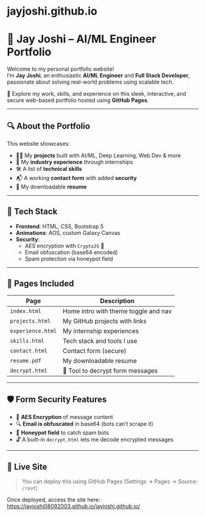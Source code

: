 # jayjoshi.github.io

# 🌌 Jay Joshi – AI/ML Engineer Portfolio

Welcome to my personal portfolio website!  
I’m **Jay Joshi**, an enthusiastic **AI/ML Engineer** and **Full Stack Developer**, passionate about solving real-world problems using scalable tech.

🚀 Explore my work, skills, and experience on this sleek, interactive, and secure web-based portfolio hosted using **GitHub Pages**.

---

## 🔍 About the Portfolio

This website showcases:
- 👨‍💻 My **projects** built with AI/ML, Deep Learning, Web Dev & more
- 💼 My **industry experience** through internships
- 🛠 A list of **technical skills**
- 📬 A working **contact form** with added **security**
- 📄 My downloadable **resume**

---

## 🧠 Tech Stack

- **Frontend**: HTML, CSS, Bootstrap 5
- **Animations**: AOS, custom Galaxy Canvas
- **Security**:
  - AES encryption with `CryptoJS` 🔐
  - Email obfuscation (base64 encoded)
  - Spam protection via honeypot field

---

## 📁 Pages Included

| Page         | Description                          |
|--------------|--------------------------------------|
| `index.html` | Home intro with theme toggle and nav |
| `projects.html` | My GitHub projects with links     |
| `experience.html` | My internship experiences       |
| `skills.html` | Tech stack and tools I use          |
| `contact.html` | Contact form (secure)              |
| `resume.pdf` | My downloadable resume               |
| `decrypt.html` | 🔐 Tool to decrypt form messages   |

---

## 🛡️ Form Security Features

- 🔐 **AES Encryption** of message content
- 🔍 **Email is obfuscated** in base64 (bots can’t scrape it)
- 🐞 **Honeypot field** to catch spam bots
- 🔓 A built-in `decrypt.html` lets me decode encrypted messages


---

## 🔗 Live Site

> You can deploy this using GitHub Pages (Settings → Pages → Source: `/root`)

Once deployed, access the site here:  
https://jayjoshi08092003.github.io/jayjoshi.github.io/
